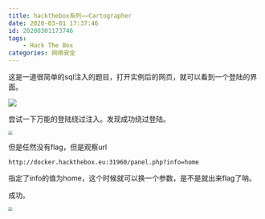 ```yaml
---
title: hackthebox系列——Cartographer
date: 2020-03-01 17:37:46
id: 20200301173746
tags: 
	- Hack The Box
categories: 网络安全
---
```


这是一道很简单的sql注入的题目，打开实例后的网页，就可以看到一个登陆的界面。

![](https://superj.oss-cn-beijing.aliyuncs.com/20200301174008.png)

尝试一下万能的登陆绕过注入。发现成功绕过登陆。

<img src="https://superj.oss-cn-beijing.aliyuncs.com/20200301174236.png" style="zoom:50%;" />

但是任然没有flag，但是观察url

```
http://docker.hackthebox.eu:31960/panel.php?info=home
```

指定了info的值为home，这个时候就可以换一个参数，是不是就出来flag了呐。

成功。

<img src="https://superj.oss-cn-beijing.aliyuncs.com/image-20200301174457293.png" style="zoom:50%;" />

